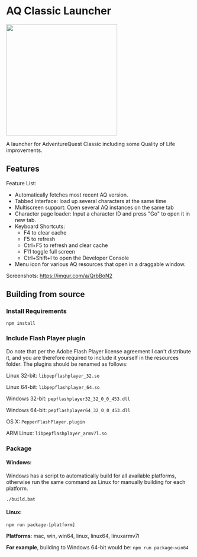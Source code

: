 # AQ Classic Launcher
<img src="https://i.imgur.com/hbVZDap.png" width="300" />

A launcher for AdventureQuest Classic including some Quality of Life improvements.

## Features
Feature List:
- Automatically fetches most recent AQ version.
- Tabbed interface: load up several characters at the same time
- Multiscreen support: Open several AQ instances on the same tab
- Character page loader: Input a character ID and press "Go" to open it in new tab.
- Keyboard Shortcuts:
  - F4 to clear cache
  - F5 to refresh
  - Ctrl+F5 to refresh and clear cache
  - F11 toggle full screen
  - Ctrl+Shift+I to open the Developer Console
- Menu icon for various AQ resources that open in a draggable window.

Screenshots:
https://imgur.com/a/QrbBoN2

## Building from source
### Install Requirements
  ```npm install```

### Include Flash Player plugin
  Do note that per the Adobe Flash Player license agreement I can't distribute it, and you are therefore required to include it yourself in the resources folder.
  The plugins should be renamed as follows:

  Linux 32-bit:
  ```libpepflashplayer_32.so```

  Linux 64-bit:
  ```libpepflashplayer_64.so```

  Windows 32-bit:
  ```pepflashplayer32_32_0_0_453.dll```

  Windows 64-bit:
  ```pepflashplayer64_32_0_0_453.dll```

  OS X:
  ```PepperFlashPlayer.plugin```

  ARM Linux:
  ```libpepflashplayer_armv7l.so```

### Package

  #### Windows:
  
  Windows has a script to automatically build for all available platforms, otherwise run the same command as Linux for manually building for each platform.
  
  ```./build.bat```
  
  #### Linux:
  ```npm run package-[platform]```
  
  **Platforms**: mac, win, win64, linux, linux64, linuxarmv7l
  
  **For example**, building to Windows 64-bit would be:
  ```npm run package-win64```
